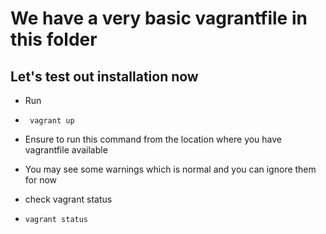 # We have a very basic vagrantfile in this folder
## Let's test out installation now

- Run
- ``` vagrant up```
- Ensure to run this command from the location where you have vagrantfile available

- You may see some warnings which is normal and you can ignore them for now

- check vagrant status
- ``` vagrant status ```
